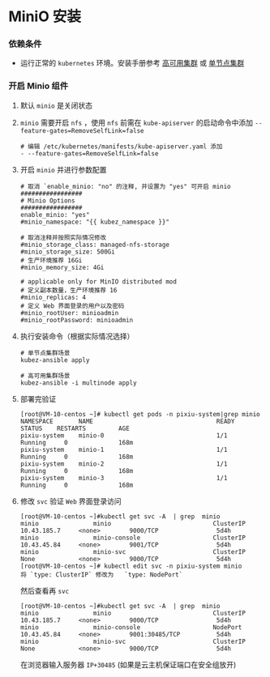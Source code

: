 # MiniO 安装
### 依赖条件
- 运行正常的 `kubernetes` 环境。安装手册参考 [高可用集群](../install/multinode.md) 或 [单节点集群](../install/all-in-one.md)

### 开启 Minio 组件
1. 默认 `minio` 是关闭状态
2. `minio` 需要开启 `nfs` ，使用 `nfs` 前需在 `kube-apiserver` 的启动命令中添加 `--feature-gates=RemoveSelfLink=false`
   ```shell
   # 编辑 /etc/kubernetes/manifests/kube-apiserver.yaml 添加
   - --feature-gates=RemoveSelfLink=false
   ```
3. 开启 `minio` 并进行参数配置
    ```shell
   # 取消 `enable_minio: "no" 的注释, 并设置为 "yes" 可开启 minio
   #################
   # Minio Options
   #################
   enable_minio: "yes"     
   #minio_namespace: "{{ kubez_namespace }}"
   
   # 取消注释并按照实际情况修改
   #minio_storage_class: managed-nfs-storage
   #minio_storage_size: 500Gi
   # 生产环境推荐 16Gi
   #minio_memory_size: 4Gi

   # applicable only for MinIO distributed mod
   # 定义副本数量，生产环境推荐 16
   #minio_replicas: 4
   # 定义 Web 界面登录的用户以及密码
   #minio_rootUser: minioadmin
   #minio_rootPassword: minioadmin
    ```
4. 执行安装命令（根据实际情况选择）

   ```shell
   # 单节点集群场景
   kubez-ansible apply
   
   # 高可用集群场景
   kubez-ansible -i multinode apply
   ```
5. 部署完验证
   ```shell
   [root@VM-10-centos ~]# kubectl get pods -n pixiu-system|grep minio
   NAMESPACE       NAME                                  READY   STATUS    RESTARTS         AGE
   pixiu-system    minio-0                               1/1     Running     0              168m
   pixiu-system    minio-1                               1/1     Running     0              168m
   pixiu-system    minio-2                               1/1     Running     0              168m
   pixiu-system    minio-3                               1/1     Running     0              168m
   ```
6. 修改 `svc` 验证 `Web` 界面登录访问
   ```shell
   [root@VM-10-centos ~]#kubectl get svc -A  | grep  minio
   minio               minio                            ClusterIP      10.43.185.7     <none>        9000/TCP                5d4h
   minio               minio-console                    ClusterIP      10.43.45.84     <none>        9001/TCP                5d4h
   minio               minio-svc                        ClusterIP      None            <none>        9000/TCP                5d4h
   [root@VM-10-centos ~]# kubectl edit svc -n pixiu-system minio
   将 `type: ClusterIP` 修改为   `type: NodePort` 
   ```
   然后查看再 `svc` 
   ```shell
   [root@VM-10-centos ~]#kubectl get svc -A  | grep  minio
   minio               minio                            ClusterIP      10.43.185.7     <none>        9000/TCP                5d4h
   minio               minio-console                    NodePort       10.43.45.84     <none>        9001:30485/TCP          5d4h
   minio               minio-svc                        ClusterIP      None            <none>        9000/TCP                5d4h  
   ```
   在浏览器输入服务器 `IP+30485` (如果是云主机保证端口在安全组放开)
